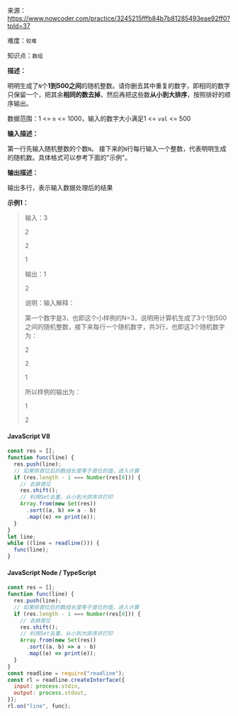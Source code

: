 来源：<https://www.nowcoder.com/practice/3245215fffb84b7b81285493eae92ff0?tpId=37>

难度：`较难`

知识点：`数组`

**描述：**

明明生成了`N`个**1到500之间**的随机整数。请你删去其中重复的数字，即相同的数字只保留一个，把其余**相同的数去掉**，然后再把这些数**从小到大排序**，按照排好的顺序输出。

数据范围：1 <= `n` <= 1000，输入的数字大小满足1 <= `val` <= 500

**输入描述：**

第一行先输入随机整数的个数`N`。 接下来的`N`行每行输入一个整数，代表明明生成的随机数。具体格式可以参考下面的"示例"。

**输出描述：**

输出多行，表示输入数据处理后的结果

**示例1：**

> 输入：3
>
> 2
>
> 2
>
> 1
>
> 输出：1
>
> 2
>
> 说明：输入解释：
>
> 第一个数字是3，也即这个小样例的N=3，说明用计算机生成了3个1到500之间的随机整数，接下来每行一个随机数字，共3行，也即这3个随机数字为：
>
> 2
>
> 2
>
> 1
>
> 所以样例的输出为：
>
> 1
>
> 2

<!-- tabs:start -->

#### **JavaScript V8**

```javascript
const res = [];
function func(line) {
  res.push(line);
  // 如果除首位后的数组长度等于首位的值，进入计算
  if (res.length - 1 === Number(res[0])) {
    // 去掉首位
    res.shift();
    // 利用Set去重，从小到大排序并打印
    Array.from(new Set(res))
      .sort((a, b) => a - b)
      .map((e) => print(e));
  }
}
let line;
while ((line = readline())) {
  func(line);
}
```

#### **JavaScript Node / TypeScript**

```javascript
const res = [];
function func(line) {
  res.push(line);
  // 如果除首位后的数组长度等于首位的值，进入计算
  if (res.length - 1 === Number(res[0])) {
    // 去掉首位
    res.shift();
    // 利用Set去重，从小到大排序并打印
    Array.from(new Set(res))
      .sort((a, b) => a - b)
      .map((e) => print(e));
  }
}
const readline = require("readline");
const rl = readline.createInterface({
  input: process.stdin,
  output: process.stdout,
});
rl.on("line", func);
```

<!-- tabs:end -->
